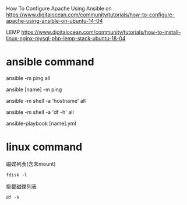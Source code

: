 
How To Configure Apache Using Ansible on 
    https://www.digitalocean.com/community/tutorials/how-to-configure-apache-using-ansible-on-ubuntu-14-04

LEMP
    https://www.digitalocean.com/community/tutorials/how-to-install-linux-nginx-mysql-php-lemp-stack-ubuntu-18-04

# ansible command
ansible -m ping all

ansible [name] -m ping

ansible -m shell -a 'hostname' all

ansible -m shell -a 'df -h' all

ansible-playbook [name].yml

# linux command
磁碟列表(含未mount)

```fdisk -l```

掛載磁碟列表

```df -h```
